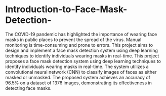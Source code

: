 # Introduction-to-Face-Mask-Detection-
The COVID-19 pandemic has highlighted the importance of wearing face masks in public places to prevent the spread of the virus. Manual monitoring is time-consuming and prone to errors. This project aims to design and implement a face mask detection system using deep learning techniques to identify individuals wearing masks in real-time.
This project proposes a face mask detection system using deep learning techniques to identify
individuals wearing masks in real-time. The system utilizes a convolutional neural network
(CNN) to classify images of faces as either masked or unmasked. The proposed system
achieves an accuracy of 96.5% on a dataset of 1376 images, demonstrating its effectiveness
in detecting face masks.
